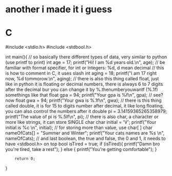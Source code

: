 # another i made it i guess
# C
#include <stdio.h>
#include <stdbool.h>

int main(){
    // so basically there different types of data, very similar to python (use printf to print)
    int age = 17;
        printf("Hi! I am %d years old.\n", age);
   // be familiar with format specifier, for int or integers: %d, d mean decimal
   // this is how to comment in C, it uses slash
    int aging = 18;
        printf("I am 17 right now, %d tommorow.\n", aging);
    // there is also this thing called float, just like in python it is floating or decimal numbers, there is always 6 to 7 digits after the decimal bur you can change it by %.thenumberyouwantf (%.1f) somethings like that
    float gpa = 94;
        printf("Your gpa is %f\n", gpa);
     // see? now
     float gwa = 94;
         printf("Your gwa is %.1f\n", gwa);
     // there is this thing called double, it is for 15 to digits number after decimal, it like long floating, you can also control the numbers after it
     double pi = 3.14159365265358979;
         printf("The value of pi is %.5lf\n", pi);
     // there is also char, a character or more like strings, it can store SINGLE char
     char initial = 'V';
         printf("Your initial is %c \n", initial);
    // for storing more than value, use char[ ]
      char nameOfCats[] = "Summer and Winter";
          printf("Your cats names are %s \n", nameOfCats);
     // and last boolean, the true and false, the 0 and 1, it needs to have <stdbool.h> on top
     bool isTired = true;
         if (isTired){
             printf("Damn bro you're tired, take a rest");
         }
         else {
             printf("You're getting comfortable");
         }
     
        return 0;
}
